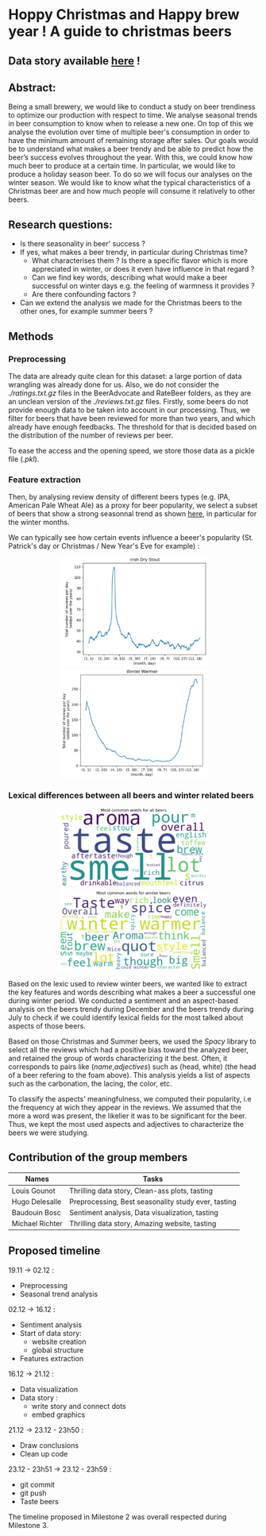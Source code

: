 # Hoppy Christmas and Happy brew year ! A guide to christmas beers

## Data story available [here](https://mrichter-git.github.io/HoppyChristmas/) !

## Abstract:
Being a small brewery, we would like to conduct a study on beer trendiness to optimize our production with respect to time. We analyse seasonal trends in beer consumption to know when to release a new one. On top of this we analyse the evolution over time of multiple beer's consumption in order to have the minimum amount of remaining storage after sales. Our goals would be to understand what makes a beer trendy and be able to predict how the beer’s success evolves throughout the year. With this, we could know how much beer to produce at a certain time. In particular, we would like to produce a holiday season beer. To do so we will focus our analyses on the winter season. We would like to know what the typical characteristics of a Christmas beer are and how much people will consume it relatively to other beers.

## Research questions:
* Is there seasonality in beer' success ?
* If yes, what makes a beer trendy, in particular during Christmas time? 
  * What characterises them ? Is there a specific flavor which is more appreciated in winter, or does it even have influence in that regard ?
  * Can we find key words, describing what would make a beer successful on winter days e.g. the feeling of warmness it provides ?
  * Are there confounding factors ?
* Can we extend the analysis we made for the Christmas beers to the other ones, for example summer beers ?
 
## Methods

### Preprocessing

The data are already quite clean for this dataset: a large portion of data wrangling was already done for us. Also, we do not consider the _./ratings.txt.gz_ files in the BeerAdvocate and RateBeer folders, as they are an unclean version of the _./reviews.txt.gz_ files. 
Firstly, some beers do not provide enough data to be taken into account in our processing. Thus, we filter for beers that have been reviewed for more than two years, and which already have enough feedbacks. The threshold for that is decided based on the distribution of the number of reviews per beer.

To ease the access and the opening speed, we store those data as a pickle file (_.pkl_).

### Feature extraction

Then, by analysing review density of different beers types (e.g. IPA, American Pale Wheat Ale) as a proxy for beer popularity, we select a subset of beers that show a strong seasonnal trend as shown [here](https://towardsdatascience.com/finding-seasonal-trends-in-time-series-data-with-python-ce10c37aa861), in particular for the winter months.

We can typically see how certain events influence a beeer's popularity (St. Patrick's day or Christmas / New Year's Eve for example) :
<p align="middle">
 <img src="https://github.com/epfl-ada/ada-2022-project-appliedmacaqueanalysis/blob/main/images/irish_stout_popularity.jpeg" width="300"/>
 <img src="https://github.com/epfl-ada/ada-2022-project-appliedmacaqueanalysis/blob/main/images/winter_warmer_popularity.jpeg" width="300"/>
</p>

### Lexical differences between all beers and winter related beers

 <p align="middle">
  <img src="https://github.com/epfl-ada/ada-2022-project-appliedmacaqueanalysis/blob/main/images/wordmap.jpeg" width="300" />
  <img src="https://github.com/epfl-ada/ada-2022-project-appliedmacaqueanalysis/blob/main/images/winter_wordmap.jpeg" width="300" /> 
</p>

Based on the lexic used to review winter beers, we wanted like to extract the key features and words describing what makes a beer a successful one during winter period. We conducted a sentiment and an aspect-based analysis on the beers trendy during December and the beers trendy during July to check if we could identify lexical fields for the most talked about aspects of those beers.

Based on those Christmas and Summer beers, we used the _Spacy_ library to select all the reviews which had a positive bias toward the analyzed beer, and retained the group of words characterizing it the best. Often, it corresponds to pairs like (_name_,_adjectives_) such as (head, white) (the head of a beer refering to the foam above). This analysis yields a list of aspects such as the carbonation, the lacing, the color, etc.

To classify the aspects' meaningfulness, we computed their popularity, i.e the frequency at wich they appear in the reviews. We assumed that the more a word was present, the likelier it was to be significant for the beer. Thus, we kept the most used aspects and adjectives to characterize the beers we were studying.


## Contribution of the group members


| Names                | Tasks |
|-----------------|-------|
| Louis Gounot    | Thrilling data story, Clean-ass plots, tasting |
| Hugo Delesalle  | Preprocessing, Best seasonality study ever, tasting |
| Baudouin Bosc   | Sentiment analysis, Data visualization, tasting |
| Michael Richter | Thrilling data story, Amazing website, tasting |

## Proposed timeline

19.11 &#8594; 02.12 :
 * Preprocessing
 * Seasonal trend analysis


02.12 &#8594; 16.12 : 
 * Sentiment analysis
 * Start of data story:
   * website creation
   * global structure
 * Features extraction


16.12 &#8594; 21.12 :

  * Data visualization
  * Data story : 
     * write story and connect dots
     * embed graphics

21.12 &#8594; 23.12 - 23h50 :

   * Draw conclusions
   * Clean up code

23.12 - 23h51 &#8594; 23.12 - 23h59 :

  * git commit
  * git push
  * Taste beers

The timeline proposed in Milestone 2 was overall respected during Milestone 3.
